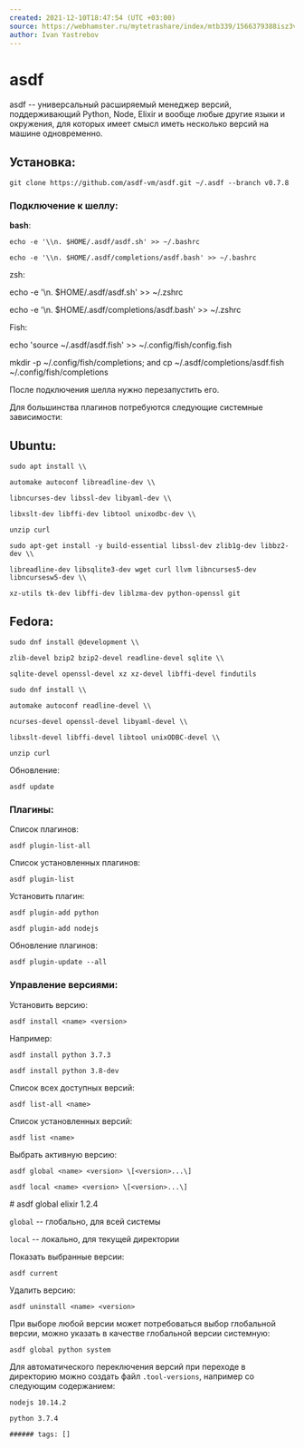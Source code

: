```yaml
---
created: 2021-12-10T18:47:54 (UTC +03:00)
source: https://webhamster.ru/mytetrashare/index/mtb339/1566379388isz3v03625
author: Ivan Yastrebov
---
```


asdf
===

asdf -- универсальный расширяемый менеджер версий, поддерживающий Python, Node, Elixir и вообще любые другие языки и окружения, для которых имеет смысл иметь несколько версий на машине одновременно.

## Установка:

```shell
git clone https://github.com/asdf-vm/asdf.git ~/.asdf --branch v0.7.8  
```

### Подключение к шеллу:

**bash**:

```shell
echo -e '\\n. $HOME/.asdf/asdf.sh' >> ~/.bashrc

echo -e '\\n. $HOME/.asdf/completions/asdf.bash' >> ~/.bashrc
```
zsh:

echo -e '\\n. $HOME/.asdf/asdf.sh' >> ~/.zshrc

echo -e '\\n. $HOME/.asdf/completions/asdf.bash' >> ~/.zshrc

Fish:

echo 'source ~/.asdf/asdf.fish' >> ~/.config/fish/config.fish

mkdir -p ~/.config/fish/completions; and cp ~/.asdf/completions/asdf.fish ~/.config/fish/completions

После подключения шелла нужно перезапустить его.

Для большинства плагинов потребуются следующие системные зависимости:

## Ubuntu:

```shell
sudo apt install \\

automake autoconf libreadline-dev \\

libncurses-dev libssl-dev libyaml-dev \\

libxslt-dev libffi-dev libtool unixodbc-dev \\

unzip curl
```

```shell
sudo apt-get install -y build-essential libssl-dev zlib1g-dev libbz2-dev \\

libreadline-dev libsqlite3-dev wget curl llvm libncurses5-dev libncursesw5-dev \\

xz-utils tk-dev libffi-dev liblzma-dev python-openssl git
```

## Fedora:

```shell
sudo dnf install @development \\

zlib-devel bzip2 bzip2-devel readline-devel sqlite \\

sqlite-devel openssl-devel xz xz-devel libffi-devel findutils
```

```shell
sudo dnf install \\

automake autoconf readline-devel \\

ncurses-devel openssl-devel libyaml-devel \\

libxslt-devel libffi-devel libtool unixODBC-devel \\
```

```shell
unzip curl
```

Обновление:

```shell
asdf update
```

### Плагины:

Список плагинов:

```shell
asdf plugin-list-all
```

Список установленных плагинов:

```shell
asdf plugin-list
```

Установить плагин:

```shell
asdf plugin-add python
```

```shell
asdf plugin-add nodejs
```

Обновление плагинов:

```shell
asdf plugin-update --all
```

### Управление версиями:

Установить версию:

```shell
asdf install <name> <version>
```

Например:

```shell
asdf install python 3.7.3
```

```shell
asdf install python 3.8-dev
```

Список всех доступных версий:

```shell
asdf list-all <name>
```

Список установленных версий:

```shell
asdf list <name>
```

Выбрать активную версию:

```shell
asdf global <name> <version> \[<version>...\]
```

```shell
asdf local <name> <version> \[<version>...\]
```

\# asdf global elixir 1.2.4

`global` -- глобально, для всей системы

`local` -- локально, для текущей директории

Показать выбранные версии:

```shell
asdf current
```

Удалить версию:

```shell
asdf uninstall <name> <version>
```

При выборе любой версии может потребоваться выбор глобальной версии, можно указать в качестве глобальной версии системную:

```shell
asdf global python system
```

Для автоматического переключения версий при переходе в директорию можно создать файл `.tool-versions`, например со следующим содержанием:

`nodejs 10.14.2`

`python 3.7.4`

`###### tags: []`